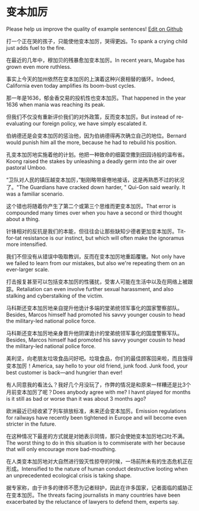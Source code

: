 # 变本加厉

Please help us improve the quality of example sentences! [Edit on Github](https://github.com/jiyushe/jiyu-example-sentence-source/blob/main/chinese/bianbenjiali.md)

<p><span class="chinese">打一个正在哭的孩子，只能使他变本加厉，哭得更凶。</span><span class="english">To spank a crying child just adds fuel to the fire.</span></p>

<p><span class="chinese">在最近的几年中，穆加贝的残暴愈加变本加厉。</span><span class="english">In recent years, Mugabe has grown even more ruthless.</span></p>

<p><span class="chinese">事实上今天的加州依然在变本加厉的上演着这种兴衰相替的循环。</span><span class="english">Indeed, California even today amplifies its boom-bust cycles.</span></p>

<p><span class="chinese">那一年是1636，郁金香交易的投机性也变本加厉。</span><span class="english">That happened in the year 1636 when mania was reaching its peak.</span></p>

<p><span class="chinese">但我们不仅没有重新评价我们的对外政策，反而变本加厉。</span><span class="english">But instead of re-evaluating our foreign policy, we have simply escalated it.</span></p>

<p><span class="chinese">伯纳德还是会变本加厉的惩治他，因为伯纳德得再次确立自己的地位。</span><span class="english">Bernard would punish him all the more, because he had to rebuild his position.</span></p>

<p><span class="chinese">孔变本加厉地实施着他的计划。他把一种致命的细菌空撒到田园诗般的温布省。</span><span class="english">Koong raised the stakes by unleashing a deadly germ into the air over pastoral Umboo.</span></p>

<p><span class="chinese">“卫队对人民的镇压越变本加厉，”魁刚略带疲倦地接话，这是再熟悉不过的状况了。</span><span class="english">"The Guardians have cracked down harder, " Qui-Gon said wearily. It was a familiar scenario.</span></p>

<p><span class="chinese">这个错也将随着你产生了第二个或第三个思维而更变本加厉。</span><span class="english">That error is compounded many times over when you have a second or third thought about a thing.</span></p>

<p><span class="chinese">针锋相对的反抗是我们的本能，但往往会让那些缺知少德者更加变本加厉。</span><span class="english">Tit-for-tat resistance is our instinct, but which will often make the ignoramus more intensified.</span></p>

<p><span class="chinese">我们不但没有从错误中吸取教训，反而在变本加厉地重蹈覆辙。</span><span class="english">Not only have we failed to learn from our mistakes, but also we're repeating them on an ever-larger scale.</span></p>

<p><span class="chinese">打击报复甚至可以包括变本加厉的性骚扰，受害人可能在生活中以及在网络上被跟踪。</span><span class="english">Retaliation can even involve further sexual harassment, and also stalking and cyberstalking of the victim.</span></p>

<p><span class="chinese">马科斯还变本加厉地亲自提升他诡计多端的堂弟统领军事化的国家警察部队。</span><span class="english">Besides, Marcos himself had promoted his savvy younger cousin to head the military-led national police force.</span></p>

<p><span class="chinese">马科斯还变本加厉地亲身晋升他阴谋诡计的堂弟统领军事化的国度警察军队。</span><span class="english">Besides, Marcos himself had promoted his savvy younger cousin to head the military-led national police force.</span></p>

<p><span class="chinese">美利坚，向老朋友垃圾食品问好吧。垃圾食品，你们的最佳顾客回来啦，而且饿得变本加厉！</span><span class="english">America, say hello to your old friend, junk food. Junk food, your best customer is back—and hungrier than ever!</span></p>

<p><span class="chinese">有人同意我的看法么？我好几个月没玩了，作弊的情况是和原来一样糟还是比3个月前变本加厉了呢？</span><span class="english">Does anybody agree with me? I havnt played for months is it still as bad or worse than it was about 3 months ago?</span></p>

<p><span class="chinese">欧洲最近已经收紧了列车排放标准，未来还会变本加厉。</span><span class="english">Emission regulations for railways have recently been tightened in Europe and will become even stricter in the future.</span></p>

<p><span class="chinese">在这种情况下最差的方式就是对她表示同情，那只会使她变本加厉地口吐不满。</span><span class="english">The worst thing to do in this situation is to commiserate with her because that will only encourage more bad-mouthing.</span></p>

<p><span class="chinese">在人类变本加厉地对大自然进行毁灭性掠夺的时候，一场前所未有的生态危机正在形成。</span><span class="english">Intensified to the nature of human conduct destructive looting when an unprecedented ecological crisis is taking shape.</span></p>

<p><span class="chinese">据专家称，由于许多的律师不愿为记者辩护，因此在许多国家，记者面临的威胁正在变本加厉。</span><span class="english">The threats facing journalists in many countries have been exacerbated by the reluctance of lawyers to defend them, experts say.</span></p>

